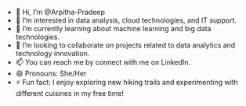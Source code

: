 - 👋 Hi, I’m @Arpitha-Pradeep
- 👀 I’m interested in data analysis, cloud technologies, and IT support.
- 🌱 I’m currently learning about machine learning and big data technologies.
- 💞️ I’m looking to collaborate on projects related to data analytics and technology innovation.
- 📫 You can reach me by connect with me on LinkedIn.
- 😄 Pronouns: She/Her
- ⚡ Fun fact: I enjoy exploring new hiking trails and experimenting with different cuisines in my free time!
<!---
Arpitha-Pradeep/Arpitha-Pradeep is a ✨ special ✨ repository because its `README.md` (this file) appears on your GitHub profile.
You can click the Preview link to take a look at your changes.
--->
